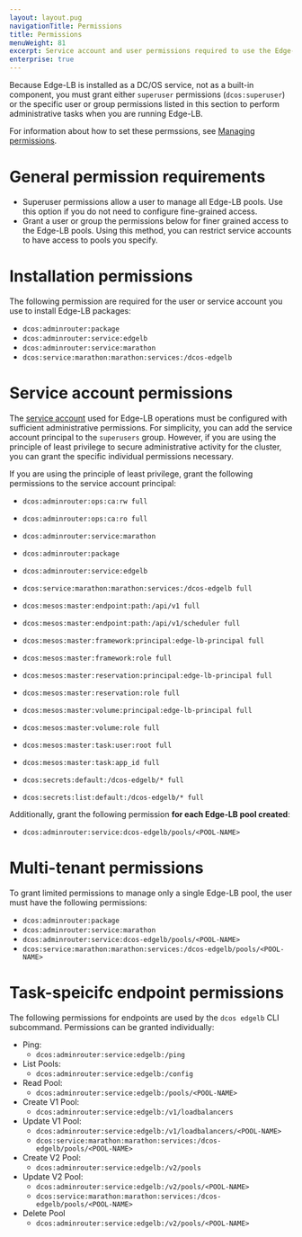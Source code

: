 ```yaml
---
layout: layout.pug
navigationTitle: Permissions
title: Permissions
menuWeight: 81
excerpt: Service account and user permissions required to use the Edge-LB package
enterprise: true
---
```


Because Edge-LB is installed as a DC/OS service, not as a built-in component, you must grant either `superuser` permissions (`dcos:superuser`) or the specific user or group permissions listed in this section to perform administrative tasks when you are running Edge-LB.

For information about how to set these permssions, see [Managing permissions](/?/).

# General permission requirements

- Superuser permissions allow a user to manage all Edge-LB pools. Use this option if you do not need to configure fine-grained access.
- Grant a user or group the permissions below for finer grained access to the Edge-LB pools. Using this method, you can restrict service accounts to have access to pools you specify.

# Installation permissions

The following permission are required for the user or service account you use to install Edge-LB packages:

- `dcos:adminrouter:package`
- `dcos:adminrouter:service:edgelb`
- `dcos:adminrouter:service:marathon`
- `dcos:service:marathon:marathon:services:/dcos-edgelb`

# Service account permissions

The [service account](/services/edge-lb/1.2/installing/#create-a-service-account/) used for Edge-LB operations must be configured with sufficient administrative permissions. For simplicity, you can add the service account principal to the `superusers` group. However, if you are using the principle of least privilege to secure administrative activity for the cluster, you can grant the specific individual permissions necessary. 

If you are using the principle of least privilege, grant the following permissions to the service account principal:

- `dcos:adminrouter:ops:ca:rw full`
- `dcos:adminrouter:ops:ca:ro full`
- `dcos:adminrouter:service:marathon`
- `dcos:adminrouter:package`
- `dcos:adminrouter:service:edgelb`
- `dcos:service:marathon:marathon:services:/dcos-edgelb full`
- `dcos:mesos:master:endpoint:path:/api/v1 full`
- `dcos:mesos:master:endpoint:path:/api/v1/scheduler full`
- `dcos:mesos:master:framework:principal:edge-lb-principal full`
- `dcos:mesos:master:framework:role full`
- `dcos:mesos:master:reservation:principal:edge-lb-principal full`
- `dcos:mesos:master:reservation:role full`
- `dcos:mesos:master:volume:principal:edge-lb-principal full`
- `dcos:mesos:master:volume:role full`
- `dcos:mesos:master:task:user:root full`
- `dcos:mesos:master:task:app_id full`

- `dcos:secrets:default:/dcos-edgelb/* full`
- `dcos:secrets:list:default:/dcos-edgelb/* full`

Additionally, grant the following permission **for each Edge-LB pool created**:

- `dcos:adminrouter:service:dcos-edgelb/pools/<POOL-NAME>`

# Multi-tenant permissions

To grant limited permissions to manage only a single Edge-LB pool, the user must have the following permissions:

- `dcos:adminrouter:package`
- `dcos:adminrouter:service:marathon`
- `dcos:adminrouter:service:dcos-edgelb/pools/<POOL-NAME>`
- `dcos:service:marathon:marathon:services:/dcos-edgelb/pools/<POOL-NAME>`

# Task-speicifc endpoint permissions
The following permissions for endpoints are used by the `dcos edgelb` CLI subcommand. Permissions can be granted individually:

- Ping:
    - `dcos:adminrouter:service:edgelb:/ping`
- List Pools:
    - `dcos:adminrouter:service:edgelb:/config`
- Read Pool:
    - `dcos:adminrouter:service:edgelb:/pools/<POOL-NAME>`
- Create V1 Pool:
    - `dcos:adminrouter:service:edgelb:/v1/loadbalancers`
- Update V1 Pool:
    - `dcos:adminrouter:service:edgelb:/v1/loadbalancers/<POOL-NAME>`
    - `dcos:service:marathon:marathon:services:/dcos-edgelb/pools/<POOL-NAME>`
- Create V2 Pool:
    - `dcos:adminrouter:service:edgelb:/v2/pools`
- Update V2 Pool:
    - `dcos:adminrouter:service:edgelb:/v2/pools/<POOL-NAME>`
    - `dcos:service:marathon:marathon:services:/dcos-edgelb/pools/<POOL-NAME>`
- Delete Pool
    - `dcos:adminrouter:service:edgelb:/v2/pools/<POOL-NAME>`
